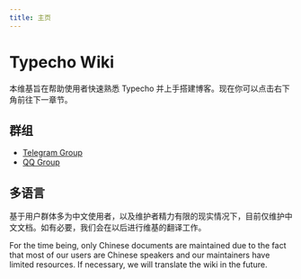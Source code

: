 ```yaml
---
title: 主页
---
```

# Typecho Wiki

本维基旨在帮助使用者快速熟悉 Typecho 并上手搭建博客。现在你可以点击右下角前往下一章节。

## 群组

- [Telegram Group](https://t.me/typecho_lover)
- [QQ Group](https://jq.qq.com/?_wv=1027&k=YoEFjcIp)

## 多语言

基于用户群体多为中文使用者，以及维护者精力有限的现实情况下，目前仅维护中文文档。如有必要，我们会在以后进行维基的翻译工作。

For the time being, only Chinese documents are maintained due to the fact that most of our users are Chinese speakers and our maintainers have limited resources. If necessary, we will translate the wiki in the future.  
